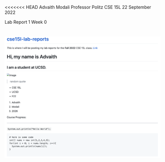<<<<<<< HEAD
Advaith Modali
Professor Politz
CSE 15L
22 September 2022

Lab Report 1 Week 0

![Image](sample.png)
=======
